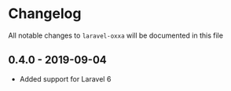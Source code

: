 # Changelog

All notable changes to `laravel-oxxa` will be documented in this file

## 0.4.0 - 2019-09-04

- Added support for Laravel 6
